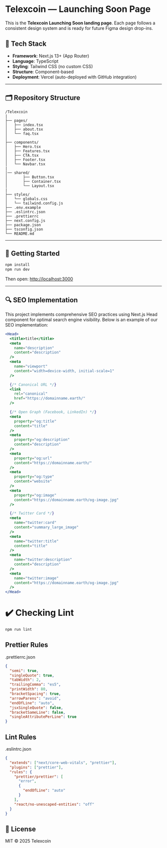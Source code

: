 # Telexcoin — Launching Soon Page

This is the **Telexcoin Launching Soon landing page**. Each page follows a consistent design system and is ready for future Figma design drop-ins.

## 🔧 Tech Stack

- **Framework**: Next.js 13+ (App Router)
- **Language**: TypeScript
- **Styling**: Tailwind CSS (no custom CSS)
- **Structure**: Component-based
- **Deployment**: Vercel (auto-deployed with GitHub integration)

---

## 🗂️ Repository Structure

```
/Telexcoin
|
├── pages/
│   ├── index.tsx
│   ├── about.tsx
│   └── faq.tsx
│
├── components/
│   ├── Hero.tsx
│   ├── Features.tsx
│   ├── CTA.tsx
│   ├── Footer.tsx
│   └── Navbar.tsx
|
│── shared/
│       ├── Button.tsx
│       ├── Container.tsx
│       └── Layout.tsx
|
├── styles/
│   └── globals.css
│   └── tailwind.config.js
├── .env.example
├── .eslintrc.json
├── .prettierrc
├── next.config.js
├── package.json
├── tsconfig.json
└── README.md
```

---

## 🧪 Getting Started

```bash
npm install
npm run dev
```

Then open: [http://localhost:3000](http://localhost:3000)

---

## 🔍 SEO Implementation

This project implements comprehensive SEO practices using Next.js Head component for optimal search engine visibility. Below is an example of our SEO implementation:

```jsx
<Head>
  <title>title</title>
  <meta
    name="description"
    content="description"
  />
  <meta
    name="viewport"
    content="width=device-width, initial-scale=1"
  />

  {/* Canonical URL */}
  <link
    rel="canonical"
    href="https://domainname.earth/"
  />

  {/* Open Graph (Facebook, LinkedIn) */}
  <meta
    property="og:title"
    content="title"
  />
  <meta
    property="og:description"
    content="description"
  />
  <meta
    property="og:url"
    content="https://domainname.earth/"
  />
  <meta
    property="og:type"
    content="website"
  />
  <meta
    property="og:image"
    content="https://domainname.earth/og-image.jpg"
  />

  {/* Twitter Card */}
  <meta
    name="twitter:card"
    content="summary_large_image"
  />
  <meta
    name="twitter:title"
    content="title"
  />
  <meta
    name="twitter:description"
    content="description"
  />
  <meta
    name="twitter:image"
    content="https://domainname.earth/og-image.jpg"
  />
</Head>
```

# ✔️ Checking Lint

```bash
npm run lint
```

## Prettier Rules

.prettierrc.json

```json
{
  "semi": true,
  "singleQuote": true,
  "tabWidth": 2,
  "trailingComma": "es5",
  "printWidth": 80,
  "bracketSpacing": true,
  "arrowParens": "avoid",
  "endOfLine": "auto",
  "jsxSingleQuote": false,
  "bracketSameLine": false,
  "singleAttributePerLine": true
}
```

## Lint Rules

.eslintrc.json

```json
{
  "extends": ["next/core-web-vitals", "prettier"],
  "plugins": ["prettier"],
  "rules": {
    "prettier/prettier": [
      "error",
      {
        "endOfLine": "auto"
      }
    ],
    "react/no-unescaped-entities": "off"
  }
}
```

## 📄 License

MIT © 2025 Telexcoin
